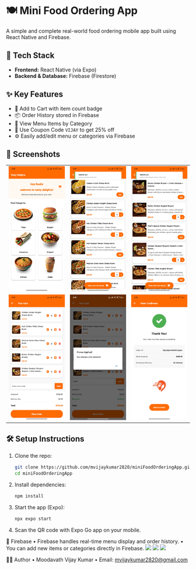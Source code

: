 # 🍽️ Mini Food Ordering App

A simple and complete real-world food ordering mobile app built using React Native and Firebase.

## 🚀 Tech Stack

- **Frontend:** React Native (via Expo)
- **Backend & Database:** Firebase (Firestore)

## ✨ Key Features

- 🛒 Add to Cart with item count badge
- 📦 Order History stored in Firebase
- 🍔 View Menu Items by Category
- 💸 Use Coupon Code `VIJAY` to get 25% off
- ⚙️ Easily add/edit menu or categories via Firebase

## 📲 Screenshots

<table>
  <tr>
    <td><img src="./assets/homeScreen.jpg" width="200" /></td>
    <td><img src="./assets/menu_pizza.jpg" width="200" /></td>
    <td><img src="./assets/menu_biriyani.jpg" width="200" /></td>
  </tr>
  <tr>
    <td><img src="./assets/cart.jpg" width="200" /></td>
    <td><img src="./assets/cupon_screen.jpg" width="200" /></td>
    <td><img src="./assets/order_confirmation.jpg" width="200" /></td>
  </tr>
</table>


## 🛠️ Setup Instructions

1. Clone the repo:
   ```bash
   git clone https://github.com/mvijaykumar2820/miniFoodOrderingApp.git
   cd miniFoodOrderingApp
2. Install dependencies:
   ```bash
   npm install
3. Start the app (Expo):
   ```bash
   npx expo start
4. Scan the QR code with Expo Go app on your mobile.

🔐 Firebase
	•	Firebase handles real-time menu display and order history.
	•	You can add new items or categories directly in Firebase.
 <img src="./assets/categories.jpg" width="200" />
 <img src="./assets/menuItems.jpg" width="200" />
 <img src="./assets/orders.jpg" width="200" />

🙋‍♂️ Author
	•	Moodavath Vijay Kumar
	•	Email: mvijaykumar2820@gmail.com
